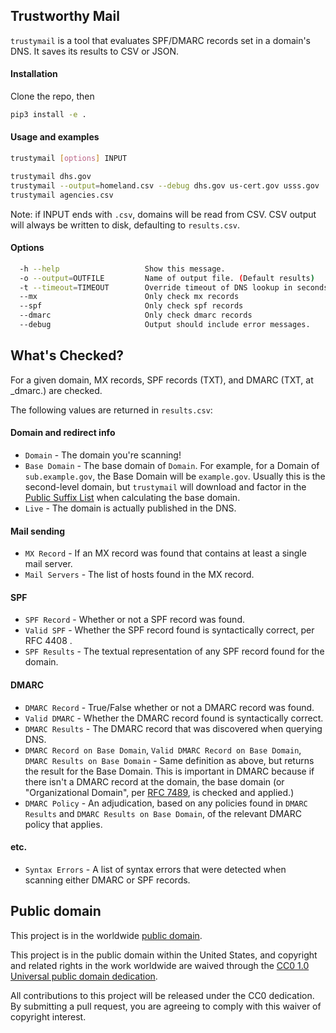 ## Trustworthy Mail
`trustymail` is a tool that evaluates SPF/DMARC records set in a domain's DNS. It saves its results to CSV or JSON.

#### Installation
Clone the repo, then
```bash
pip3 install -e .
```

#### Usage and examples

```bash
trustymail [options] INPUT

trustymail dhs.gov
trustymail --output=homeland.csv --debug dhs.gov us-cert.gov usss.gov
trustymail agencies.csv
```
Note: if INPUT ends with `.csv`, domains will be read from CSV. CSV output will always be written to disk, defaulting to `results.csv`.

#### Options
```bash
  -h --help                   Show this message.
  -o --output=OUTFILE         Name of output file. (Default results)
  -t --timeout=TIMEOUT        Override timeout of DNS lookup in seconds. (Default 5)
  --mx                        Only check mx records
  --spf                       Only check spf records
  --dmarc                     Only check dmarc records
  --debug                     Output should include error messages.
```

## What's Checked?
For a given domain, MX records, SPF records (TXT), and DMARC (TXT, at \_dmarc.<domain>) are checked.

The following values are returned in `results.csv`:

#### Domain and redirect info

* `Domain` - The domain you're scanning!
* `Base Domain` - The base domain of `Domain`. For example, for a Domain of `sub.example.gov`, the Base Domain will be `example.gov`. Usually this is the second-level domain, but `trustymail` will download and factor in the [Public Suffix List](https://publicsuffix.org) when calculating the base domain.
* `Live` - The domain is actually published in the DNS.

#### Mail sending

* `MX Record` - If an MX record was found that contains at least a single mail server.
* `Mail Servers` - The list of hosts found in the MX record.

#### SPF
* `SPF Record` - Whether or not a SPF record was found.
* `Valid SPF` - Whether the SPF record found is syntactically correct, per RFC 4408 .
* `SPF Results` -  The textual representation of any SPF record found for the domain.

#### DMARC
* `DMARC Record` - True/False whether or not a DMARC record was found.
* `Valid DMARC` - Whether the DMARC record found is syntactically correct.
* `DMARC Results` - The DMARC record that was discovered when querying DNS.
* `DMARC Record on Base Domain`, `Valid DMARC Record on Base Domain`, `DMARC Results on Base Domain` - Same definition as above, but returns the result for the Base Domain. This is important in DMARC because if there isn't a DMARC record at the domain, the base domain (or "Organizational Domain", per [RFC 7489](https://tools.ietf.org/html/rfc7489#section-6.6.3), is checked and applied.)
* `DMARC Policy` - An adjudication, based on any policies found in `DMARC Results` and `DMARC Results on Base Domain`, of the relevant DMARC policy that applies.

#### etc.
* `Syntax Errors` - A list of syntax errors that were detected when scanning either DMARC or SPF records.

## Public domain

This project is in the worldwide [public domain](LICENSE.md).

This project is in the public domain within the United States, and copyright and related rights in the work worldwide are waived through the [CC0 1.0 Universal public domain dedication](https://creativecommons.org/publicdomain/zero/1.0/).

All contributions to this project will be released under the CC0 dedication. By submitting a pull request, you are agreeing to comply with this waiver of copyright interest.
